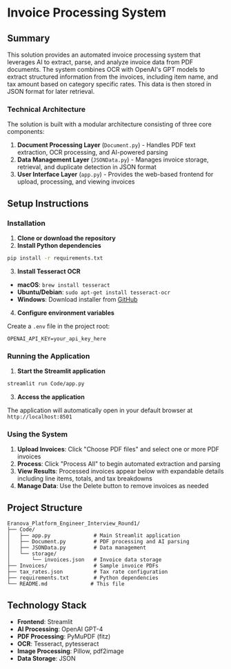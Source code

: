 # Invoice Processing System

## Summary

This solution provides an automated invoice processing system that leverages AI to extract, parse, and analyze invoice data from PDF documents. The system combines OCR with OpenAI's GPT models to extract structured information from the invoices, including item name, and tax amount based on category specific rates. This data is then stored in JSON format for later retrieval. 

### Technical Architecture

The solution is built with a modular architecture consisting of three core components:

1. **Document Processing Layer** (`Document.py`) - Handles PDF text extraction, OCR processing, and AI-powered parsing
2. **Data Management Layer** (`JSONData.py`) - Manages invoice storage, retrieval, and duplicate detection in JSON format
3. **User Interface Layer** (`app.py`) - Provides the web-based frontend for upload, processing, and viewing invoices

## Setup Instructions

### Installation

1. **Clone or download the repository**
2. **Install Python dependencies**

```bash
pip install -r requirements.txt
```

3. **Install Tesseract OCR**

- **macOS**: `brew install tesseract`
- **Ubuntu/Debian**: `sudo apt-get install tesseract-ocr`
- **Windows**: Download installer from [GitHub](https://github.com/UB-Mannheim/tesseract/wiki)

4. **Configure environment variables**

Create a `.env` file in the project root:

```
OPENAI_API_KEY=your_api_key_here
```

### Running the Application

1. **Start the Streamlit application**

```bash
streamlit run Code/app.py
```

3. **Access the application**

The application will automatically open in your default browser at `http://localhost:8501`

### Using the System

1. **Upload Invoices**: Click "Choose PDF files" and select one or more PDF invoices
2. **Process**: Click "Process All" to begin automated extraction and parsing
3. **View Results**: Processed invoices appear below with expandable details including line items, totals, and tax breakdowns
4. **Manage Data**: Use the Delete button to remove invoices as needed

## Project Structure

```
Eranova_Platform_Engineer_Interview_Round1/
├── Code/
│   ├── app.py              # Main Streamlit application
│   ├── Document.py         # PDF processing and AI parsing
│   ├── JSONData.py         # Data management
│   └── storage/
│       └── invoices.json   # Invoice data storage
├── Invoices/               # Sample invoice PDFs
├── tax_rates.json          # Tax rate configuration
├── requirements.txt        # Python dependencies
└── README.md              # This file
```

## Technology Stack

- **Frontend**: Streamlit
- **AI Processing**: OpenAI GPT-4
- **PDF Processing**: PyMuPDF (fitz)
- **OCR**: Tesseract, pytesseract
- **Image Processing**: Pillow, pdf2image
- **Data Storage**: JSON
